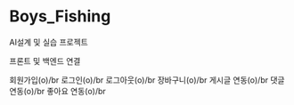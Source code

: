# Boys_Fishing
AI설계 및 실습 프로젝트

프론트 및 백엔드 연결

회원가입(o)/br
로그인(o)/br
로그아웃(o)/br
장바구니(o)/br
게시글 연동(o)/br
댓글 연동(o)/br
좋아요 연동(o)/br

